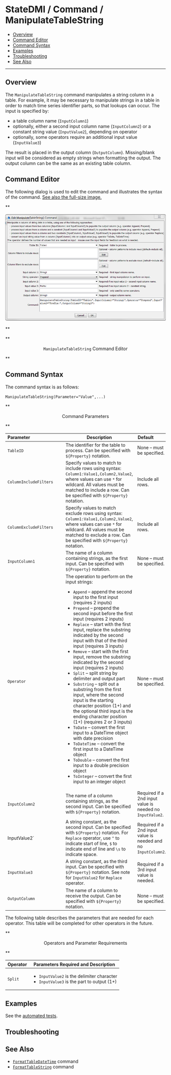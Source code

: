 # StateDMI / Command / ManipulateTableString #

* [Overview](#overview)
* [Command Editor](#command-editor)
* [Command Syntax](#command-syntax)
* [Examples](#examples)
* [Troubleshooting](#troubleshooting)
* [See Also](#see-also)

-------------------------

## Overview ##

The `ManipulateTableString` command manipulates a string column in a table.
For example, it may be necessary to manipulate strings in a table in order to
match time series identifier parts, so that lookups can occur.  The input is specified by:

* a table column name (`InputColumn1`)
* optionally, either a second input column name (`InputColumn2`) or a constant string value (`InputValue2`), depending on operator
* optionally, some operators require an additional input value (`InputValue3`)

The result is placed in the output column (`OutputColumn`).
Missing/blank input will be considered as empty strings when formatting the output.
The output column can be the same as an existing table column.

## Command Editor ##

The following dialog is used to edit the command and illustrates the syntax of the command.
<a href="../ManipulateTableString.png">See also the full-size image.</a>

**<p style="text-align: center;">
![ManipulateTableString](ManipulateTableString.png)
</p>**

**<p style="text-align: center;">
`ManipulateTableString` Command Editor
</p>**

## Command Syntax ##

The command syntax is as follows:

```text
ManipulateTableString(Parameter="Value",...)
```
**<p style="text-align: center;">
Command Parameters
</p>**

| **Parameter**&nbsp;&nbsp;&nbsp;&nbsp;&nbsp;&nbsp;&nbsp;&nbsp;&nbsp;&nbsp;&nbsp;&nbsp;&nbsp;&nbsp;&nbsp;&nbsp;&nbsp;&nbsp;&nbsp;&nbsp;&nbsp;&nbsp;&nbsp;&nbsp;&nbsp;&nbsp; | **Description** | **Default**&nbsp;&nbsp;&nbsp;&nbsp;&nbsp;&nbsp;&nbsp;&nbsp;&nbsp;&nbsp; |
| --------------|-----------------|----------------- |
|`TableID`|The identifier for the table to process.  Can be specified with `${Property}` notation.|None – must be specified.|
|`ColumnIncludeFilters`|Specify values to match to include rows using syntax: `Column1:Value1,Column2,Value2`, where values can use `*` for wildcard.  All values must be matched to include a row.  Can be specified with `${Property}` notation.|Include all rows.|
|`ColumnExcludeFilters`|Specify values to match exclude rows using syntax: `Column1:Value1,Column2,Value2`, where values can use `*` for wildcard.  All values must be matched to exclude a row.  Can be specified with `${Property}` notation.|Include all rows.|
|`InputColumn1`|The name of a column containing strings, as the first input.  Can be specified with `${Property}` notation.|None – must be specified.|
|`Operator`|The operation to perform on the input strings:<br><ul><li>`Append` – append the second input to the first input (requires 2 inputs)</li><li>`Prepend` – prepend the second input before the first input (requires 2 inputs)</li><li>`Replace` – start with the first input, replace the substring indicated by the second input with that of the third input (requires 3 inputs)</li><li>`Remove` – start with the first input, remove the substring indicated by the second input (requires 2 inputs)</li><li>`Split` – split string by delimiter and output part</li><li>`Substring` – split out a substring from the first input, where the second input is the starting character position (1+) and the optional third input is the ending character position (1+) (requires 2 or 3 inputs)</li><li>`ToDate` – convert the first input to a DateTime object with date precision</li><li>`ToDateTime` – convert the first input to a DateTime object</li><li>`ToDouble` – convert the first input to a double precision object</li><li>`ToInteger` – convert the first input to an integer object</li></ul>|None – must be specified.|
|`InputColumn2`|The name of a column containing strings, as the second input.  Can be specified with `${Property}` notation.|Required if a 2nd input value is needed no `InputValue2`.|
|InputValue2`|A string constant, as the second input.  Can be specified with `${Property}` notation.  For `Replace` operator, use `^` to indicate start of line, `$` to indicate end of line and `\s` to indicate space.|Required if a 2nd input value is needed and no `InputColumn2`.|
|`InputValue3`|A string constant, as the third input.  Can be specified with `${Property}` notation.  See note for `InputValue2` for `Replace` operator.|Required if a 3rd input value is needed.|
|`OutputColumn`|The name of a column to receive the output.  Can be specified with `${Property}` notation.|None – must be specified.|

The following table describes the parameters that are needed for each operator.  This table will be completed for other operators in the future.

**<p style="text-align: center;">
Operators and Parameter Requirements
</p>**

|**Operator**|**Parameters Required and Description**|
| --------------|-----------------|
|`Split`|<ul><li>`InputValue2` is the delimiter character</li><li>`InputValue3` is the part to output (1+)</li><ul>|

## Examples ##

See the [automated tests](https://github.com/OpenCDSS/cdss-app-statedmi-test/tree/master/test/regression/commands/ManipulateTableString).

## Troubleshooting ##

## See Also ##

* [`FormatTableDateTime`](../FormatTableDateTime/FormatTableDateTime) command
* [`FormatTableString`](../FormatTableString/FormatTableString) command
